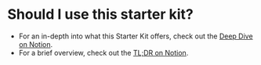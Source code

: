 # Should I use this starter kit?

- For an in-depth into what this Starter Kit offers, check out the [Deep Dive on Notion](https://www.notion.so/everestengineering/Starter-Kit-Deep-Dive-b87c27a83ad649a69ec423dadd47c903?pvs=4).
- For a brief overview, check out the [TL;DR on Notion](https://www.notion.so/everestengineering/TL-DR-Should-I-use-the-Startup-Starter-Kit-b2c47a3300ac42fe97581a4731857424?pvs=4).